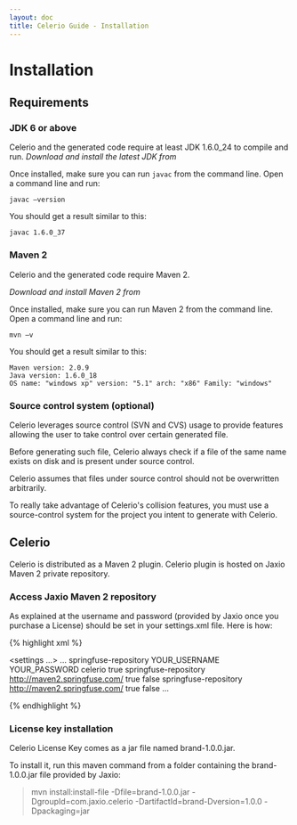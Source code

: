```yaml
---
layout: doc
title: Celerio Guide - Installation
---
```


Installation
============

Requirements
------------

### JDK 6 or above

Celerio and the generated code require at least JDK 1.6.0_24 to compile and run.
*Download and install the latest JDK from [](http://java.oracle.com)*

Once installed, make sure you can run `javac` from the command line.
Open a command line and run:

	javac –version

You should get a result similar to this:

    javac 1.6.0_37

### Maven 2

Celerio and the generated code require Maven 2.

*Download and install Maven 2 from [](http://maven.apache.org)*

Once installed, make sure you can run Maven 2 from the command line.
Open a command line and run:

	mvn –v

You should get a result similar to this:

    Maven version: 2.0.9
    Java version: 1.6.0_18
    OS name: "windows xp" version: "5.1" arch: "x86" Family: "windows"

### Source control system (optional)

Celerio leverages source control (SVN and CVS) usage to provide features
allowing the user to take control over certain generated file.

Before generating such file, Celerio always check if a file of the same
name exists on disk and is present under source control.

Celerio assumes that files under source control should not be
overwritten arbitrarily.

To really take advantage of Celerio's collision features, you must use a
source-control system for the project you intent to generate with
Celerio.

Celerio
-------

Celerio is distributed as a Maven 2 plugin. Celerio plugin is hosted on Jaxio Maven 2 private repository.

### Access Jaxio Maven 2 repository

As explained at [](http://maven.apache.org/settings.html#Servers) the username and password (provided by Jaxio once you purchase a License) 
should be set in your settings.xml file. Here is how:

{% highlight xml %}

<settings ...>
... 
  <servers>
    <server>
      <id>springfuse-repository</id>
      <username>YOUR_USERNAME</username>
      <password>YOUR_PASSWORD</password>
    </server>
  </servers>
  <profiles>
    <profile>
      <id>celerio</id>
      <activation>
        <activeByDefault>true</activeByDefault>
      </activation>
      <repositories>
        <repository>
          <id>springfuse-repository</id>
          <url>http://maven2.springfuse.com/</url>
          <releases>
            <enabled>true</enabled>
          </releases>
          <snapshots>
            <enabled>false</enabled>
          </snapshots>
        </repository>
      </repositories>
      <pluginRepositories>
        <pluginRepository>
          <id>springfuse-repository</id>
          <url>http://maven2.springfuse.com/</url>
          <releases>
            <enabled>true</enabled>
          </releases>
          <snapshots>
            <enabled>false</enabled>
          </snapshots>
        </pluginRepository>
       </pluginRepositories>
     </profile>
    </profiles>
...
</settings>

{% endhighlight %}

### License key installation

Celerio License Key comes as a jar file named brand-1.0.0.jar.

To install it, run this maven command from a folder containing the brand-1.0.0.jar file provided by Jaxio:

> mvn install:install-file -Dfile=brand-1.0.0.jar -DgroupId=com.jaxio.celerio -DartifactId=brand-Dversion=1.0.0 -Dpackaging=jar
